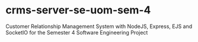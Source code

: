# crms-server-se-uom-sem-4
Customer Relationship Management System with NodeJS, Express, EJS and SocketIO for the Semester 4 Software Engineering Project
